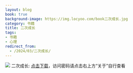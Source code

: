 ```yaml
---
layout: blog
book: true
background-image: https://img.locyoo.com/book二次成长.jpg
category: 书籍
title: 二次成长
tags:
- 书籍
- 心理
redirect_from:
  - /2024/03/二次成长/
---
```

![](https://img.locyoo.com/book二次成长.jpg)
二次成长: <a name = "ref1" href="https://url18.ctfile.com/f/50983618-1380724471-9b5624?p=3619">点击下载</a>，访问密码请点击右上方“关于”自行查看